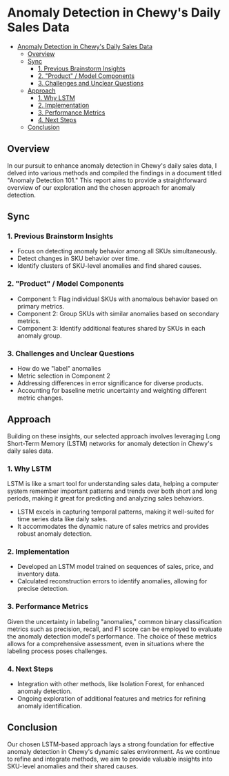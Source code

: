 # Anomaly Detection in Chewy's Daily Sales Data

- [Anomaly Detection in Chewy's Daily Sales Data](#anomaly-detection-in-chewys-daily-sales-data)
  - [Overview](#overview)
  - [Sync](#sync)
    - [1. Previous Brainstorm Insights](#1-previous-brainstorm-insights)
    - [2. "Product" / Model Components](#2-product--model-components)
    - [3. Challenges and Unclear Questions](#3-challenges-and-unclear-questions)
  - [Approach](#approach)
    - [1. Why LSTM](#1-why-lstm)
    - [2. Implementation](#2-implementation)
    - [3. Performance Metrics](#3-performance-metrics)
    - [4. Next Steps](#4-next-steps)
  - [Conclusion](#conclusion)





## Overview


In our pursuit to enhance anomaly detection in Chewy's daily sales data, I delved into various methods and compiled the findings in a document titled "Anomaly Detection 101." This report aims to provide a straightforward overview of our exploration and the chosen approach for anomaly detection.

## Sync

### 1. Previous Brainstorm Insights

- Focus on detecting anomaly behavior among all SKUs simultaneously.
- Detect changes in SKU behavior over time.
- Identify clusters of SKU-level anomalies and find shared causes.

### 2. "Product" / Model Components

- Component 1: Flag individual SKUs with anomalous behavior based on primary metrics.
- Component 2: Group SKUs with similar anomalies based on secondary metrics.
- Component 3: Identify additional features shared by SKUs in each anomaly group.

### 3. Challenges and Unclear Questions

- How do we "label" anomalies
- Metric selection in Component 2
- Addressing differences in error significance for diverse products.
- Accounting for baseline metric uncertainty and weighting different metric changes.

## Approach

Building on these insights, our selected approach involves leveraging Long Short-Term Memory (LSTM) networks for anomaly detection in Chewy's daily sales data.

### 1. Why LSTM

LSTM is like a smart tool for understanding sales data, helping a computer system remember important patterns and trends over both short and long periods, making it great for predicting and analyzing sales behaviors.

- LSTM excels in capturing temporal patterns, making it well-suited for time series data like daily sales.
- It accommodates the dynamic nature of sales metrics and provides robust anomaly detection.


### 2. Implementation

- Developed an LSTM model trained on sequences of sales, price, and inventory data.
- Calculated reconstruction errors to identify anomalies, allowing for precise detection.

### 3. Performance Metrics

Given the uncertainty in labeling "anomalies," common binary classification metrics such as precision, recall, and F1 score can be employed to evaluate the anomaly detection model's performance. The choice of these metrics allows for a comprehensive assessment, even in situations where the labeling process poses challenges.

### 4. Next Steps

- Integration with other methods, like Isolation Forest, for enhanced anomaly detection.
- Ongoing exploration of additional features and metrics for refining anomaly identification.


## Conclusion

Our chosen LSTM-based approach lays a strong foundation for effective anomaly detection in Chewy's dynamic sales environment. As we continue to refine and integrate methods, we aim to provide valuable insights into SKU-level anomalies and their shared causes.

